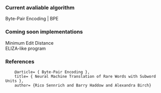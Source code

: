 ### Current avaliable algorithm
Byte-Pair Encoding | BPE

### Coming soon implementations
Minimum Edit Distance\
ELIZA-like program

### References
        @article= { Byte-Pair Encoding },
        title= { Neural Machine Translation of Rare Words with Subword Units },
        author= {Rico Sennrich and Barry Haddow and Alexandra Birch}
